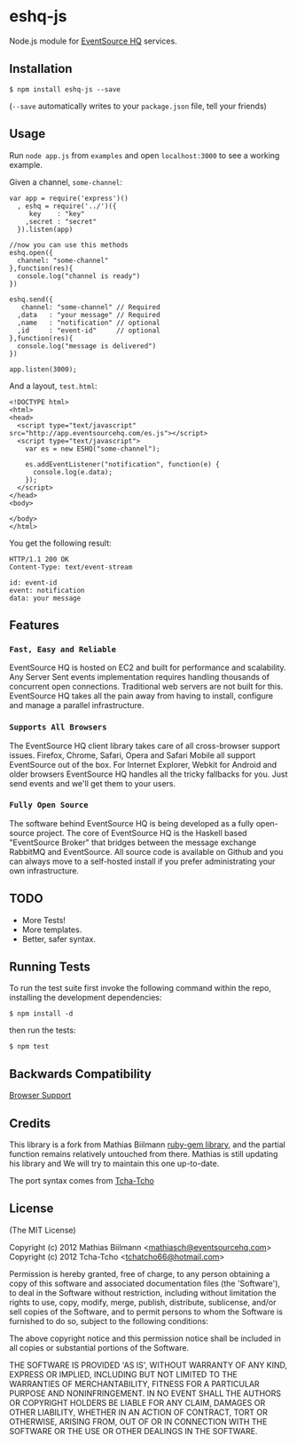 # eshq-js

Node.js module for [EventSource HQ](http://eventsourcehq.com) services.

## Installation

    $ npm install eshq-js --save

(`--save` automatically writes to your `package.json` file, tell your friends)


## Usage

Run `node app.js` from `examples` and open `localhost:3000` to see a working example.

Given a channel, `some-channel`:

    var app = require('express')()
      , eshq = require('../')({
         key    : "key"
        ,secret : "secret"
      }).listen(app)

    //now you can use this methods
    eshq.open({
      channel: "some-channel"
    },function(res){
      console.log("channel is ready")
    })

    eshq.send({
       channel: "some-channel" // Required
      ,data   : "your message" // Required
      ,name   : "notification" // optional
      ,id     : "event-id"     // optional
    },function(res){
      console.log("message is delivered")
    })

    app.listen(3000);

And a layout, `test.html`:

    <!DOCTYPE html>
    <html>
    <head>
      <script type="text/javascript" src="http://app.eventsourcehq.com/es.js"></script>
      <script type="text/javascript">
        var es = new ESHQ("some-channel");

        es.addEventListener("notification", function(e) {
          console.log(e.data);
        });
      </script>
    </head>
    <body>

    </body>
    </html>

You get the following result:

    HTTP/1.1 200 OK
    Content-Type: text/event-stream

    id: event-id
    event: notification
    data: your message


## Features

### `Fast, Easy and Reliable`

EventSource HQ is hosted on EC2 and built for performance and scalability. Any Server Sent events implementation requires handling thousands of concurrent open connections. Traditional web servers are not built for this. EventSource HQ takes all the pain away from having to install, configure and manage a parallel infrastructure.

### `Supports All Browsers`

The EventSource HQ client library takes care of all cross-browser support issues. Firefox, Chrome, Safari, Opera and Safari Mobile all support EventSource out of the box. For Internet Explorer, Webkit for Android and older browsers EventSource HQ handles all the tricky fallbacks for you. Just send events and we'll get them to your users.

### `Fully Open Source`

The software behind EventSource HQ is being developed as a fully open-source project. The core of EventSource HQ is the Haskell based "EventSource Broker" that bridges between the message exchange RabbitMQ and EventSource. All source code is available on Github and you can always move to a self-hosted install if you prefer administrating your own infrastructure.


## TODO

 - More Tests!
 - More templates.
 - Better, safer syntax.


## Running Tests

To run the test suite first invoke the following command within the repo, installing the development dependencies:

    $ npm install -d

then run the tests:

    $ npm test


## Backwards Compatibility

[Browser Support](http://www.eventsourcehq.com/browser-support)

## Credits

This library is a fork from Mathias Biilmann [ruby-gem library](https://github.com/eshq/eshq-gem), and the partial function remains relatively untouched from there. Mathias is still updating his library and We will try to maintain this one up-to-date.

The port syntax comes from [Tcha-Tcho](https://github.com/tcha-tcho)


## License

(The MIT License)

Copyright (c) 2012 Mathias Biilmann &lt;mathiasch@eventsourcehq.com&gt;
Copyright (c) 2012 Tcha-Tcho &lt;tchatcho66@hotmail.com&gt;

Permission is hereby granted, free of charge, to any person obtaining
a copy of this software and associated documentation files (the
'Software'), to deal in the Software without restriction, including
without limitation the rights to use, copy, modify, merge, publish,
distribute, sublicense, and/or sell copies of the Software, and to
permit persons to whom the Software is furnished to do so, subject to
the following conditions:

The above copyright notice and this permission notice shall be
included in all copies or substantial portions of the Software.

THE SOFTWARE IS PROVIDED 'AS IS', WITHOUT WARRANTY OF ANY KIND,
EXPRESS OR IMPLIED, INCLUDING BUT NOT LIMITED TO THE WARRANTIES OF
MERCHANTABILITY, FITNESS FOR A PARTICULAR PURPOSE AND NONINFRINGEMENT.
IN NO EVENT SHALL THE AUTHORS OR COPYRIGHT HOLDERS BE LIABLE FOR ANY
CLAIM, DAMAGES OR OTHER LIABILITY, WHETHER IN AN ACTION OF CONTRACT,
TORT OR OTHERWISE, ARISING FROM, OUT OF OR IN CONNECTION WITH THE
SOFTWARE OR THE USE OR OTHER DEALINGS IN THE SOFTWARE.
